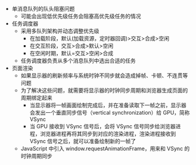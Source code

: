 - 单消息队列的队头阻塞问题
	- 可能会出现低优先级任务会阻塞高优先级任务的情况
- 任务调度器
	- 采用多队列架构并动态调整优先级
		- 在加载阶段，默认(加载资源，定时器回调)>交互>合成>空闲
		- 在交互阶段，交互>合成>默认>空闲
		- 在空闲时期，默认=交互>空闲>合成
	- 任务调度器负责从多个消息队列中选出合适的任务
- 页面渲染
	- 如果显示器的刷新频率与系统时钟不同步就会造成掉帧、卡顿、不连贯等问题
	- 为了解决这些问题，就需要将显示器的时钟同步周期和浏览器生成页面的周期绑定起来
		- 当显示器将一帧画面绘制完成后，并在准备读取下一帧之前，显示器会发出一个垂直同步信号（vertical synchronization）给 GPU，简称 VSync
		- 当 GPU 接收到 VSync 信号后，会将 VSync 信号同步给浏览器进程，浏览器进程再将其同步到对应的渲染进程，渲染进程接收到 VSync 信号之后，就可以准备绘制新的一帧了
	- JavaScript 中引入 window.requestAnimationFrame，用来和 VSync 的时钟周期同步